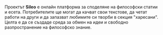 Проектът **Sileo** е онлайн платформа за споделяне на философски статии и есета. Потребителите ще могат да качват свои текстове, да четат работи на други и да запазват любимите си творби в секция "харесани". Целта е да се създаде среда за обмен на идеи и свободно разпространение на философско знание.

